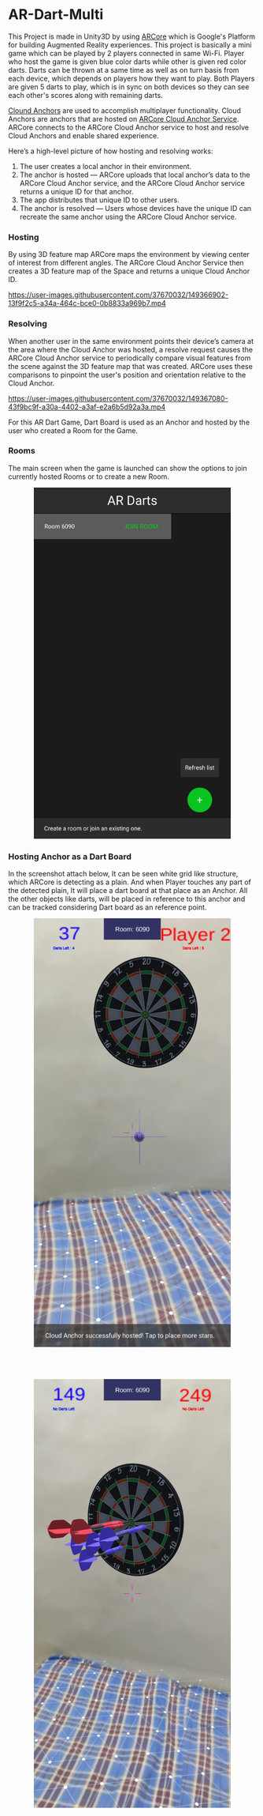 # AR-Dart-Multi 
This Project is made in Unity3D by using [ARCore](https://developers.google.com/ar/develop) which is Google's Platform for building Augmented Reality experiences. This project is basically a mini game which can be played by 2 players connected in same Wi-Fi. Player who host the game is given blue color darts while other is given red color darts. Darts can be thrown at a same time as well as on turn basis from each device, which depends on players how they want to play. Both Players are given 5 darts to play, which is in sync on both devices so they can see each other's scores along with remaining darts. 

[Clound Anchors](https://developers.google.com/ar/develop/unity-arf/cloud-anchors/overview) are used to accomplish  multiplayer functionality. Cloud Anchors are anchors that are hosted on [ARCore Cloud Anchor Service](https://console.cloud.google.com/apis/library/arcorecloudanchor.googleapis.com). 
ARCore connects to the ARCore Cloud Anchor service to host and resolve Cloud Anchors and enable shared experience. 

Here’s a high-level picture of how hosting and resolving works:

1. The user creates a local anchor in their environment.
2. The anchor is hosted — ARCore uploads that local anchor’s data to the ARCore Cloud Anchor service, and the ARCore Cloud Anchor service returns a unique ID for that anchor.
3. The app distributes that unique ID to other users.
4. The anchor is resolved — Users whose devices have the unique ID can recreate the same anchor using the ARCore Cloud Anchor service.

### Hosting
By using 3D feature map ARCore maps the environment by viewing center of interest from different angles. The ARCore Cloud Anchor Service then creates a 3D feature map of the Space and returns a unique Cloud Anchor ID.

https://user-images.githubusercontent.com/37670032/149366902-13f9f2c5-a34a-464c-bce0-0b8833a969b7.mp4

### Resolving
When another user in the same environment points their device’s camera at the area where the Cloud Anchor was hosted, a resolve request causes the ARCore Cloud Anchor service to periodically compare visual features from the scene against the 3D feature map that was created. ARCore uses these comparisons to pinpoint the user's position and orientation relative to the Cloud Anchor.

https://user-images.githubusercontent.com/37670032/149367080-43f9bc9f-a30a-4402-a3af-e2a6b5d92a3a.mp4

For this AR Dart Game, Dart Board is used as an Anchor and hosted by the user who created a Room for the Game.

### Rooms
The main screen when the game is launched can show the options to join currently hosted Rooms or to create a new Room.

<p align="center">
  <img src="https://github.com/neel-98/AR-Dart-Multi/blob/main/screenshots/Screenshot_20190712-222331_AR%20Dart%20Multi.jpeg" width="400"/>
</p>

### Hosting Anchor as a Dart Board
In the screenshot attach below, It can be seen white grid like structure, which ARCore is detecting as a plain. And when Player touches any part of the detected plain, It will place a dart board at that place as an Anchor. All the other objects like darts, will be placed in reference to this anchor and can be tracked considering Dart board as an reference point.

<p align="center">
  <img src="https://github.com/neel-98/AR-Dart-Multi/blob/main/screenshots/Screenshot_20190712-222424.jpeg" width="400"/>
</p>

<br/><br/>

<p align="center">
  <img src="https://github.com/neel-98/AR-Dart-Multi/blob/main/screenshots/Screenshot_20190712-222611.jpeg" width="400"/>
</p>
